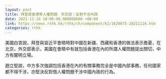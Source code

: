 ```yaml
---
layout: post
title: 拜登提香港等人權問題　外交部：反對干涉內政
date: 2021-11-16 18:06:06.000000000 +08:00
link: https://news.rthk.hk/rthk/ch/component/k2/1620075-20211116.htm
categories: rthk
---
```


美國白宮說，拜登與習近平會晤時對中國在新疆、西藏和香港的做法表示擔憂，在北京，外交部表示，美國在會晤中有就包括香港在內的所謂人權問題提出關切，中方有闡明立場。

趙立堅說，中方多次強調包括香港在內的有關事務完全是中國內部事務，任何國家都不得干涉，亦堅決反對借人權問題干涉中國內政的行為。
